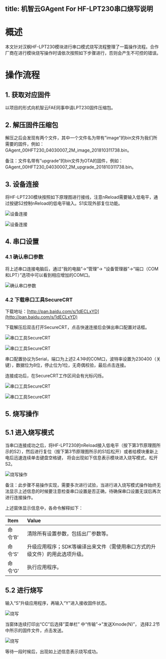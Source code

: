 title: 机智云GAgent For HF-LPT230串口烧写说明
---
# 概述

本文针对汉枫HF-LPT230模块进行串口模式烧写流程整理了一篇操作流程。合作厂商在进行模块烧写操作时请依次按照如下步骤进行，否则会产生不可控的错误。

# 操作流程

## 1. 获取对应固件

以项目的形式向机智云FAE同事申请LPT230固件压缩包。

## 2. 解压固件压缩包

解压之后会发现有两个文件，其中一个文件名为带有”image”的bin文件为我们所需要的固件，例如：GAgent_00HFT230_04030007_2M_image_201810311738.bin。

备注：文件名带有”upgrade”的bin文件为OTA的固件，例如：GAgent_00HFT230_04030007_2M_upgrade_201810311738.bin。

## 3. 设备连接

将HF-LPT230模块按照如下原理图进行接线，注意nReload需要输入低电平，通过按键S2控制nReload的低电平输入。S1实现外部复位功能。

![设备连接](/assets/zh-cn/deviceDev/debug/LPT230/LPT230programming_1.png)

![设备连接](/assets/zh-cn/deviceDev/debug/LPT230/LPT230programming_10.png)

## 4. 串口设置
### 4.1 确认串口参数
将上述串口连接电脑后，通过“我的电脑”->“管理”-> “设备管理器”->“端口（COM 和LPT）”选项中可以看到相应增加的COM口。

![确认串口参数](/assets/zh-cn/deviceDev/debug/LPT230/LPT230programming_2.png)

### 4.2 下载串口工具SecureCRT

下载地址：[http://pan.baidu.com/s/1dECLxYD](http://pan.baidu.com/s/1dECLxYD)

下载解压后双击打开SecureCRT，点击快速连接后会弹出串口配置对话框。

![串口工具SecureCRT](/assets/zh-cn/deviceDev/debug/LPT230/LPT230programming_3.png)

![串口工具SecureCRT](/assets/zh-cn/deviceDev/debug/LPT230/LPT230programming_4.png)

串口配置协议为Serial，端口为上述2.4.1中的COM口，波特率设置为230400（关键），数据位为8位，停止位为1位，无奇偶校验，最后点击连接。

连接成功后，在SecureCRT工作区间会有光标闪烁。

![串口工具SecureCRT](/assets/zh-cn/deviceDev/debug/LPT230/LPT230programming_6.png)

![串口工具SecureCRT](/assets/zh-cn/deviceDev/debug/LPT230/LPT230programming_5.png)

## 5. 烧写操作

## 5.1 进入烧写模式

当串口连接成功之后，将HF-LPT230的nReload接入低电平（按下第3节原理图所示的S2），然后进行复位（按下第3节原理图所示的S1后松开）或者给模块重新上电后迅速连续单击键盘空格键，
将会出现如下信息表示模块进入烧写模式，松开S2。

![烧写操作](/assets/zh-cn/deviceDev/debug/LPT230/LPT230programming_7.png)

备注：此步骤不易操作实现，需要多次进行试验，当进行进入烧写模式操作始终无法显示上述信息的时候要注意检查串口设置是否正确，待确保串口设置无误后再次进行连接操作。

上述窗体显示信息中，各命令解释如下： 

| Item      |    Value |
| :-------- |:--------|
|命令‘B’	|清除所有设置参数，包括出厂参数等。|
|命令‘S’	|升级应用程序；SDK等编译出来文件（需使用串口方式的升级文件）的用此选项升级。|
|命令‘G’|	执行应用程序。|

## 5.2 进行烧写

输入“S”升级应用程序，再输入“Y”进入接收固件状态。

![烧写](/assets/zh-cn/deviceDev/debug/LPT230/LPT230programming_8.png)

当窗体连续打印出“CC”后选择”菜单栏” 中“传输”->”发送Xmode(N)”， 选择2.2节中所示的固件文件，点击发送。

![烧写](/assets/zh-cn/deviceDev/debug/LPT230/LPT230programming_9.png)

等待一段时候后，出现如上述信息表示烧写成功。
